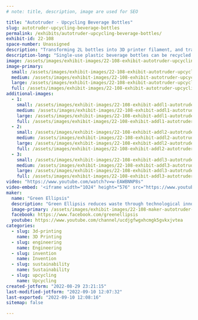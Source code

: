 ```yaml
---
# note: title, description, image are used for SEO

title: "Autotruder - Upcycling Beverage Bottles"
slug: autotruder-upcycling-beverage-bottles
permalink: /exhibits/autotruder-upcycling-beverage-bottles/
exhibit-id: 22-108
space-number: Unassigned
description: "Transforming 2L bottles into 3D printer filament, and transforming that into almost anything"
description-long: "Single-use plastic beverage bottles can be recycled by cutting them into long strips which can be used a number of ways. Pulling the strips through a heated die to make them into 3D printer filament not only recycles the bottle, but up-cycles it. We will exhibit the current state of the art, which is mostly a manual process whose resulting filament isn’t economically competitive. We envision an automated pultrusion process that accepts unwashed 2-liter bottles and produces quality filament with zero waste products. This is a multi-stage process, including bottle washing, bottle preparation, bottle cutting, strip pultrusion, filament winding, filament splicing, filament packaging and byproduct processing, Every stage is a candidate for automation. "
image: /assets/images/exhibit-images/22-108-exhibit-autotruder-upcycling-beverage-bottles-257656102-4016050361829667-2278958245555388945-n-large.jpg
image-primary: 
  small: /assets/images/exhibit-images/22-108-exhibit-autotruder-upcycling-beverage-bottles-257656102-4016050361829667-2278958245555388945-n-small.jpg
  medium: /assets/images/exhibit-images/22-108-exhibit-autotruder-upcycling-beverage-bottles-257656102-4016050361829667-2278958245555388945-n-medium.jpg
  large: /assets/images/exhibit-images/22-108-exhibit-autotruder-upcycling-beverage-bottles-257656102-4016050361829667-2278958245555388945-n-large.jpg
  full: /assets/images/exhibit-images/22-108-exhibit-autotruder-upcycling-beverage-bottles-257656102-4016050361829667-2278958245555388945-n-full.jpg
additional-images: 
  - 1:
    small: /assets/images/exhibit-images/22-108-exhibit-addl1-autotruder-upcycling-beverage-bottles-256463078-4004249176343119-8741171975483102531-n-small.jpg
    medium: /assets/images/exhibit-images/22-108-exhibit-addl1-autotruder-upcycling-beverage-bottles-256463078-4004249176343119-8741171975483102531-n-medium.jpg
    large: /assets/images/exhibit-images/22-108-exhibit-addl1-autotruder-upcycling-beverage-bottles-256463078-4004249176343119-8741171975483102531-n-large.jpg
    full: /assets/images/exhibit-images/22-108-exhibit-addl1-autotruder-upcycling-beverage-bottles-256463078-4004249176343119-8741171975483102531-n-full.jpg
  - 2:
    small: /assets/images/exhibit-images/22-108-exhibit-addl2-autotruder-upcycling-beverage-bottles-257979226-4016056655162371-3413943986697300597-n-small.jpg
    medium: /assets/images/exhibit-images/22-108-exhibit-addl2-autotruder-upcycling-beverage-bottles-257979226-4016056655162371-3413943986697300597-n-medium.jpg
    large: /assets/images/exhibit-images/22-108-exhibit-addl2-autotruder-upcycling-beverage-bottles-257979226-4016056655162371-3413943986697300597-n-large.jpg
    full: /assets/images/exhibit-images/22-108-exhibit-addl2-autotruder-upcycling-beverage-bottles-257979226-4016056655162371-3413943986697300597-n-full.jpg
  - 3:
    small: /assets/images/exhibit-images/22-108-exhibit-addl3-autotruder-upcycling-beverage-bottles-259661801-4056624034438966-8799644117388571963-n-small.jpg
    medium: /assets/images/exhibit-images/22-108-exhibit-addl3-autotruder-upcycling-beverage-bottles-259661801-4056624034438966-8799644117388571963-n-medium.jpg
    large: /assets/images/exhibit-images/22-108-exhibit-addl3-autotruder-upcycling-beverage-bottles-259661801-4056624034438966-8799644117388571963-n-large.jpg
    full: /assets/images/exhibit-images/22-108-exhibit-addl3-autotruder-upcycling-beverage-bottles-259661801-4056624034438966-8799644117388571963-n-full.jpg
video: "https://www.youtube.com/watch?v=w-EAWBNNP8s"
video-embed: '<iframe width="1024" height="576" src="https://www.youtube.com/embed/w-EAWBNNP8s?feature=oembed" frameborder="0" allow="accelerometer; autoplay; clipboard-write; encrypted-media; gyroscope; picture-in-picture" allowfullscreen title="Tension rod-less Recreator3D with runout detection"></iframe>'
maker: 
  name: "Green Ellipsis"
  description: "Green Ellipsis reduces waste through technological innovation."
  image-primary: /assets/images/exhibit-images/22-108-maker-autotruder-upcycling-beverage-bottles-greenellipsisforward640trans-medium.png
  facebook: https://www.facebook.com/greenellipsis
  youtube: https://www.youtube.com/channel/ucdjgfwgxhcmgk5gvkxjvtea
categories: 
  - slug: 3d-printing
    name: 3D Printing
  - slug: engineering
    name: Engineering
  - slug: invention
    name: Invention
  - slug: sustainability
    name: Sustainability
  - slug: upcycling
    name: Upcycling
created-jotform: "2022-08-29 23:21:15"
last-modified-jotform: "2022-09-10 12:07:32"
last-exported: "2022-09-10 12:08:16"
sitemap: false

---
```

